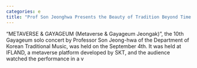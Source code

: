 ```yaml
---
categories: e
title: "Prof Son Jeonghwa Presents the Beauty of Tradition Beyond Time and Space"
---
```

“METAVERSE & GAYAGEUM (Metaverse & Gayageum Jeongak)”, the 10th Gayageum solo concert by Professor Son Jeong-hwa of the Department of Korean Traditional Music, was held on the September 4th. It was held at IFLAND, a metaverse platform developed by SKT, and the audience watched the performance in a v